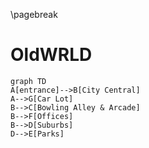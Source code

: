 \pagebreak

# OldWRLD

```mermaid
graph TD
A[entrance]-->B[City Central]
A-->G[Car Lot]
B-->C[Bowling Alley & Arcade]
B-->F[Offices]
B-->D[Suburbs]
D-->E[Parks]
```



